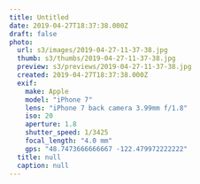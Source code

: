```yaml
---
title: Untitled
date: 2019-04-27T18:37:38.000Z
draft: false
photo:
  url: s3/images/2019-04-27-11-37-38.jpg
  thumb: s3/thumbs/2019-04-27-11-37-38.jpg
  preview: s3/previews/2019-04-27-11-37-38.jpg
  created: 2019-04-27T18:37:38.000Z
  exif:
    make: Apple
    model: "iPhone 7"
    lens: "iPhone 7 back camera 3.99mm f/1.8"
    iso: 20
    aperture: 1.8
    shutter_speed: 1/3425
    focal_length: "4.0 mm"
    gps: "48.7473666666667 -122.479972222222"
  title: null
  caption: null
---
```

